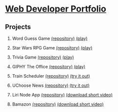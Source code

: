 # <a href="https://jeffpball.github.io/index.html" target="none">Web Developer Portfolio</a>


## Projects
1. Word Guess Game [(repository)](https://github.com/jeffpball/jeffpball.github.io/tree/master/Word-Guess-Game) [(play)](https://jeffpball.github.io/Word-Guess-Game/index.html) 

2. Star Wars RPG Game [(repository)](https://github.com/jeffpball/jeffpball.github.io/tree/master/Star-Wars-RPG-Game) [(play)](https://jeffpball.github.io/Star-Wars-RPG-Game/index.html) 

3. Trivia Game [(repository)](https://github.com/jeffpball/jeffpball.github.io/tree/master/TriviaGame) [(play)](https://jeffpball.github.io/TriviaGame/index.html) 

4. GIPHY The Office [(repository)](https://github.com/jeffpball/jeffpball.github.io/tree/master/The-Office-Giphy) [(play)](https://jeffpball.github.io/The-Office-Giphy/index.html) 

5. Train Scheduler [(repository)](https://github.com/jeffpball/jeffpball.github.io/tree/master/Train-Scheduler) [(try it out)](https://jeffpball.github.io/Train-Scheduler/index.html) 

6. UChoose News [(repository)](https://github.com/jeffpball/jeffpball.github.io/tree/master/UChoose-News) [(try it out)](https://jeffpball.github.io/UChoose-News/index.html) 

7. Liri Node App [(repository)](https://github.com/jeffpball/jeffpball.github.io/tree/master/liri-node-app) [(download short video)](https://jeffpball.github.io/liri-node-app/NodeHomework.mov) 

7. Bamazon [(repository)](https://github.com/jeffpball/jeffpball.github.io/tree/master/Bamazon) [(download short video)](https://jeffpball.github.io/liri-node-app/BamazonVideo.webm) 

